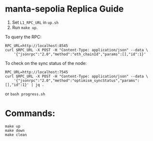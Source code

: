 # manta-sepolia Replica Guide

1. Set `L1_RPC_URL` in `up.sh`
2. Run `make up`.

To query the RPC:

```
RPC_URL=http://localhost:8545
curl $RPC_URL -X POST -H "Content-Type: application/json" --data \
    '{"jsonrpc":"2.0","method":"eth_chainId","params":[],"id":1}'
```

To check on the sync status of the node:

```
RPC_URL=http://localhost:7545
curl $RPC_URL -X POST -H "Content-Type: application/json" --data \
    '{"jsonrpc":"2.0","method":"optimism_syncStatus","params":[],"id":1}' | jq .
```

or `bash progress.sh`

# Commands:

```
make up
make down
make clean
```
